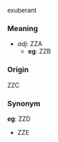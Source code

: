 exuberant
### Meaning
+ _adj_: ZZA
    + __eg__: ZZB

### Origin

ZZC

### Synonym

__eg__: ZZD

+ ZZE


